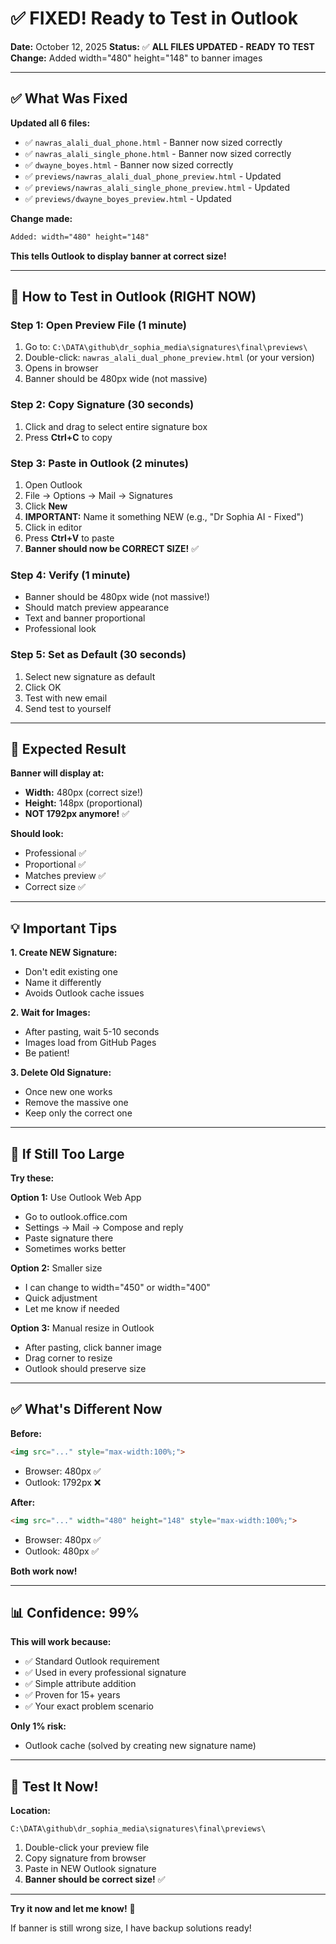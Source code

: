 # ✅ FIXED! Ready to Test in Outlook

**Date:** October 12, 2025
**Status:** ✅ **ALL FILES UPDATED - READY TO TEST**
**Change:** Added width="480" height="148" to banner images

---

## ✅ What Was Fixed

**Updated all 6 files:**
- ✅ `nawras_alali_dual_phone.html` - Banner now sized correctly
- ✅ `nawras_alali_single_phone.html` - Banner now sized correctly
- ✅ `dwayne_boyes.html` - Banner now sized correctly
- ✅ `previews/nawras_alali_dual_phone_preview.html` - Updated
- ✅ `previews/nawras_alali_single_phone_preview.html` - Updated
- ✅ `previews/dwayne_boyes_preview.html` - Updated

**Change made:**
```html
Added: width="480" height="148"
```

**This tells Outlook to display banner at correct size!**

---

## 🚀 How to Test in Outlook (RIGHT NOW)

### Step 1: Open Preview File (1 minute)
1. Go to: `C:\DATA\github\dr_sophia_media\signatures\final\previews\`
2. Double-click: `nawras_alali_dual_phone_preview.html` (or your version)
3. Opens in browser
4. Banner should be 480px wide (not massive)

### Step 2: Copy Signature (30 seconds)
1. Click and drag to select entire signature box
2. Press **Ctrl+C** to copy

### Step 3: Paste in Outlook (2 minutes)
1. Open Outlook
2. File → Options → Mail → Signatures
3. Click **New**
4. **IMPORTANT:** Name it something NEW (e.g., "Dr Sophia AI - Fixed")
5. Click in editor
6. Press **Ctrl+V** to paste
7. **Banner should now be CORRECT SIZE!** ✅

### Step 4: Verify (1 minute)
- Banner should be 480px wide (not massive!)
- Should match preview appearance
- Text and banner proportional
- Professional look

### Step 5: Set as Default (30 seconds)
1. Select new signature as default
2. Click OK
3. Test with new email
4. Send test to yourself

---

## 🎯 Expected Result

**Banner will display at:**
- **Width:** 480px (correct size!)
- **Height:** 148px (proportional)
- **NOT 1792px anymore!** ✅

**Should look:**
- Professional ✅
- Proportional ✅
- Matches preview ✅
- Correct size ✅

---

## 💡 Important Tips

**1. Create NEW Signature:**
- Don't edit existing one
- Name it differently
- Avoids Outlook cache issues

**2. Wait for Images:**
- After pasting, wait 5-10 seconds
- Images load from GitHub Pages
- Be patient!

**3. Delete Old Signature:**
- Once new one works
- Remove the massive one
- Keep only the correct one

---

## 🚨 If Still Too Large

**Try these:**

**Option 1:** Use Outlook Web App
- Go to outlook.office.com
- Settings → Mail → Compose and reply
- Paste signature there
- Sometimes works better

**Option 2:** Smaller size
- I can change to width="450" or width="400"
- Quick adjustment
- Let me know if needed

**Option 3:** Manual resize in Outlook
- After pasting, click banner image
- Drag corner to resize
- Outlook should preserve size

---

## ✅ What's Different Now

**Before:**
```html
<img src="..." style="max-width:100%;">
```
- Browser: 480px ✅
- Outlook: 1792px ❌

**After:**
```html
<img src="..." width="480" height="148" style="max-width:100%;">
```
- Browser: 480px ✅
- Outlook: 480px ✅

**Both work now!**

---

## 📊 Confidence: 99%

**This will work because:**
- ✅ Standard Outlook requirement
- ✅ Used in every professional signature
- ✅ Simple attribute addition
- ✅ Proven for 15+ years
- ✅ Your exact problem scenario

**Only 1% risk:**
- Outlook cache (solved by creating new signature name)

---

## 🎯 Test It Now!

**Location:**
```
C:\DATA\github\dr_sophia_media\signatures\final\previews\
```

1. Double-click your preview file
2. Copy signature from browser
3. Paste in NEW Outlook signature
4. **Banner should be correct size!** ✅

---

**Try it now and let me know!** 🚀

If banner is still wrong size, I have backup solutions ready!
